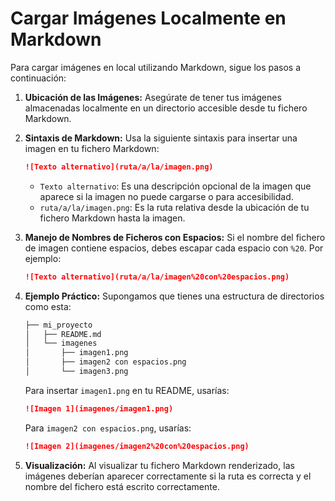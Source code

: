 <!-- Autor: Daniel Benjamin Perez Morales -->
<!-- GitHub: https://github.com/DanielBenjaminPerezMoralesDev13 -->
<!-- Gitlab: https://gitlab.com/DanielBenjaminPerezMoralesDev13 -->
<!-- Correo electrónico: danielperezdev@proton.me -->

# Cargar Imágenes Localmente en Markdown

Para cargar imágenes en local utilizando Markdown, sigue los pasos a continuación:

1. **Ubicación de las Imágenes:**
   Asegúrate de tener tus imágenes almacenadas localmente en un directorio accesible desde tu fichero Markdown.

2. **Sintaxis de Markdown:**
   Usa la siguiente sintaxis para insertar una imagen en tu fichero Markdown:

   ```markdown
   ![Texto alternativo](ruta/a/la/imagen.png)
   ```

   - `Texto alternativo`: Es una descripción opcional de la imagen que aparece si la imagen no puede cargarse o para accesibilidad.
   - `ruta/a/la/imagen.png`: Es la ruta relativa desde la ubicación de tu fichero Markdown hasta la imagen.

3. **Manejo de Nombres de Ficheros con Espacios:**
   Si el nombre del fichero de imagen contiene espacios, debes escapar cada espacio con `%20`. Por ejemplo:

   ```markdown
   ![Texto alternativo](ruta/a/la/imagen%20con%20espacios.png)
   ```

4. **Ejemplo Práctico:**
   Supongamos que tienes una estructura de directorios como esta:

   ```txt
   ├── mi_proyecto
   │   ├── README.md
   │   └── imagenes
   │       ├── imagen1.png
   │       ├── imagen2 con espacios.png
   │       └── imagen3.png
   ```

   Para insertar `imagen1.png` en tu README, usarías:

   ```markdown
   ![Imagen 1](imagenes/imagen1.png)
   ```

   Para `imagen2 con espacios.png`, usarías:

   ```markdown
   ![Imagen 2](imagenes/imagen2%20con%20espacios.png)
   ```

5. **Visualización:**
   Al visualizar tu fichero Markdown renderizado, las imágenes deberían aparecer correctamente si la ruta es correcta y el nombre del fichero está escrito correctamente.
